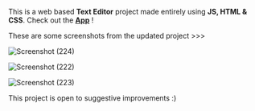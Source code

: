 This is a web based <b>Text Editor</b> project made entirely using <B>JS, HTML & CSS</B>. Check out the <b><a href="https://js-text-editor-app.netlify.app/">App</a></b> !

These are some screenshots from the updated project >>>

![Screenshot (224)](https://user-images.githubusercontent.com/68563695/213104550-cf72f1bb-d096-4072-8587-5cd3bcd6e134.png)

![Screenshot (222)](https://user-images.githubusercontent.com/68563695/213104563-a6402b0a-5d3b-4a32-be79-4b95a32ca2cf.png)

![Screenshot (223)](https://user-images.githubusercontent.com/68563695/213104581-b4f2b067-ab08-48ed-b48d-cc36b6b7a57c.png)

This project is open to suggestive improvements :)
